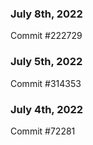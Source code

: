 ### July 8th, 2022

Commit #222729

### July 5th, 2022

Commit #314353


### July 4th, 2022

Commit #72281
